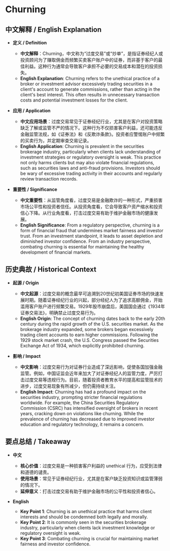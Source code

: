 # Churning

## 中文解释 / English Explanation

* **定义 / Definition**  
  - **中文解释**：Churning，中文称为“过度交易”或“炒单”，是指证券经纪人或投资顾问为了赚取佣金而频繁买卖客户账户中的证券，而非基于客户的最佳利益。这种行为通常会导致客户承担不必要的交易成本和潜在的投资损失。  
  - **English Explanation**: Churning refers to the unethical practice of a broker or investment advisor excessively trading securities in a client's account to generate commissions, rather than acting in the client's best interest. This often results in unnecessary transaction costs and potential investment losses for the client.

* **应用 / Application**  
  - **中文应用场景**：过度交易常见于证券经纪行业，尤其是在客户对投资策略缺乏了解或监管不严的情况下。这种行为不仅损害客户利益，还可能违反金融监管法规，如《证券法》和《反欺诈条款》。投资者应警惕账户中频繁的买卖行为，并定期审查交易记录。  
  - **English Application**: Churning is prevalent in the securities brokerage industry, particularly when clients lack understanding of investment strategies or regulatory oversight is weak. This practice not only harms clients but may also violate financial regulations, such as securities laws and anti-fraud provisions. Investors should be wary of excessive trading activity in their accounts and regularly review transaction records.

* **重要性 / Significance**  
  - **中文重要性**：从监管角度看，过度交易是金融欺诈的一种形式，严重损害市场公平性和投资者信任。从投资角度看，它会导致客户资产缩水和投资信心下降。从行业角度看，打击过度交易有助于维护金融市场的健康发展。  
  - **English Significance**: From a regulatory perspective, churning is a form of financial fraud that undermines market fairness and investor trust. From an investment standpoint, it leads to asset depletion and diminished investor confidence. From an industry perspective, combating churning is essential for maintaining the healthy development of financial markets.

## 历史典故 / Historical Context

* **起源 / Origin**  
  - **中文起源**：过度交易的概念最早可追溯到20世纪初美国证券市场的快速发展时期。随着证券经纪行业的兴起，部分经纪人为了追求高额佣金，开始滥用客户账户进行频繁交易。1929年股市崩盘后，美国国会通过《1934年证券交易法》，明确禁止过度交易行为。  
  - **English Origin**: The concept of churning dates back to the early 20th century during the rapid growth of the U.S. securities market. As the brokerage industry expanded, some brokers began excessively trading client accounts to earn higher commissions. Following the 1929 stock market crash, the U.S. Congress passed the Securities Exchange Act of 1934, which explicitly prohibited churning.

* **影响 / Impact**  
  - **中文影响**：过度交易行为对证券行业造成了深远影响，促使各国加强金融监管。例如，中国证监会近年来加大了对证券经纪人的监管力度，严厉打击过度交易等违规行为。目前，随着投资者教育水平的提高和监管技术的进步，过度交易现象有所减少，但仍需持续关注。  
  - **English Impact**: Churning has had a profound impact on the securities industry, prompting stricter financial regulations worldwide. For example, the China Securities Regulatory Commission (CSRC) has intensified oversight of brokers in recent years, cracking down on violations like churning. While the prevalence of churning has decreased due to improved investor education and regulatory technology, it remains a concern.

## 要点总结 / Takeaway

* **中文**  
  - **核心价值**：过度交易是一种损害客户利益的 unethical 行为，应受到法律和道德的谴责。  
  - **使用场景**：常见于证券经纪行业，尤其是在客户缺乏投资知识或监管薄弱的情况下。  
  - **延伸意义**：打击过度交易有助于维护金融市场的公平性和投资者信心。

* **English**  
  - **Key Point 1**: Churning is an unethical practice that harms client interests and should be condemned both legally and morally.  
  - **Key Point 2**: It is commonly seen in the securities brokerage industry, particularly when clients lack investment knowledge or regulatory oversight is weak.  
  - **Key Point 3**: Combating churning is crucial for maintaining market fairness and investor confidence.